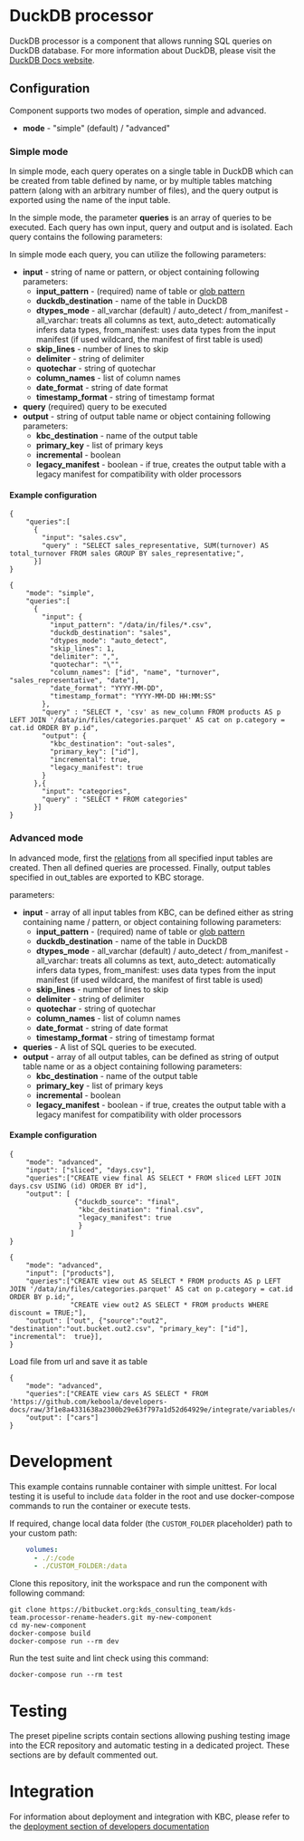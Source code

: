 # DuckDB processor

DuckDB processor is a component that allows running SQL queries on DuckDB database. For more information about DuckDB, please visit the [DuckDB Docs website](https://duckdb.org/docs/).

## Configuration

Component supports two modes of operation, simple and advanced.
- **mode** - "simple" (default) / "advanced"


### Simple mode
In simple mode, each query operates on a single table in DuckDB which can be created from table defined by name, or by multiple tables matching pattern (along with an arbitrary number of files), and the query output is exported using the name of the input table.

In the simple mode, the parameter **queries** is an array of queries to be executed. Each query has own input, query and output and is isolated.
Each query contains the following parameters:

In simple mode each query, you can utilize the following parameters:
- **input** - string of name or pattern, or object containing following parameters:
  - **input_pattern** - (required) name of table or [glob pattern](https://duckdb.org/docs/data/multiple_files/overview#glob-syntax)
  - **duckdb_destination** - name of the table in DuckDB
  - **dtypes_mode** - all_varchar (default) / auto_detect / from_manifest - all_varchar: treats all columns as text, auto_detect: automatically infers data types, from_manifest: uses data types from the input manifest (if used wildcard, the manifest of first table is used)
  - **skip_lines** - number of lines to skip
  - **delimiter** - string of delimiter
  - **quotechar** - string of quotechar
  - **column_names** - list of column names
  - **date_format** - string of date format
  - **timestamp_format** - string of timestamp format
- **query** (required) query to be executed
- **output** - string of output table name or object containing following parameters:
  - **kbc_destination** - name of the output table
  - **primary_key** - list of primary keys
  - **incremental** - boolean
  - **legacy_manifest** - boolean - if true, creates the output table with a legacy manifest for compatibility with older processors

#### Example configuration

```
{
    "queries":[
      {
        "input": "sales.csv",
        "query" : "SELECT sales_representative, SUM(turnover) AS total_turnover FROM sales GROUP BY sales_representative;",
      }]
}
```

```
{
    "mode": "simple",
    "queries":[
      {
        "input": {
          "input_pattern": "/data/in/files/*.csv",
          "duckdb_destination": "sales",
          "dtypes_mode": "auto_detect",
          "skip_lines": 1,
          "delimiter": ",",
          "quotechar": "\"",
          "column_names": ["id", "name", "turnover", "sales_representative", "date"],
          "date_format": "YYYY-MM-DD",
          "timestamp_format": "YYYY-MM-DD HH:MM:SS"
        },
        "query" : "SELECT *, 'csv' as new_column FROM products AS p LEFT JOIN '/data/in/files/categories.parquet' AS cat on p.category = cat.id ORDER BY p.id",
        "output": {
          "kbc_destination": "out-sales",
          "primary_key": ["id"],
          "incremental": true,
          "legacy_manifest": true
        }
      },{
        "input": "categories",
        "query" : "SELECT * FROM categories"
      }]
}
```


### Advanced mode
In advanced mode, first the [relations](https://duckdb.org/docs/api/python/relational_api) from all specified input tables are created.
Then all defined queries are processed.
Finally, output tables specified in out_tables are exported to KBC storage.

parameters:
 - **input** - array of all input tables from KBC, can be defined either as string containing name / pattern, or object containing following parameters:
    - **input_pattern** - (required) name of table or [glob pattern](https://duckdb.org/docs/data/multiple_files/overview#glob-syntax)
    - **duckdb_destination** - name of the table in DuckDB
    - **dtypes_mode** - all_varchar (default) / auto_detect / from_manifest - all_varchar: treats all columns as text, auto_detect: automatically infers data types, from_manifest: uses data types from the input manifest (if used wildcard, the manifest of first table is used)
    - **skip_lines** - number of lines to skip
    - **delimiter** - string of delimiter
    - **quotechar** - string of quotechar
    - **column_names** - list of column names
    - **date_format** - string of date format
    - **timestamp_format** - string of timestamp format
- **queries** - A list of SQL queries to be executed.
- **output** - array of all output tables, can be defined as string of output table name or as a object containing following parameters:
  - **kbc_destination** - name of the output table
  - **primary_key** - list of primary keys
  - **incremental** - boolean
  - **legacy_manifest** - boolean - if true, creates the output table with a legacy manifest for compatibility with older processors



#### Example configuration


```
{
    "mode": "advanced",
    "input": ["sliced", "days.csv"],
    "queries":["CREATE view final AS SELECT * FROM sliced LEFT JOIN days.csv USING (id) ORDER BY id"],
    "output": [
                {"duckdb_source": "final",
                 "kbc_destination": "final.csv",
                 "legacy_manifest": true
                 }
               ]
}
```

```
{
    "mode": "advanced",
    "input": ["products"],
    "queries":["CREATE view out AS SELECT * FROM products AS p LEFT JOIN '/data/in/files/categories.parquet' AS cat on p.category = cat.id ORDER BY p.id;",
               "CREATE view out2 AS SELECT * FROM products WHERE discount = TRUE;"],
    "output": ["out", {"source":"out2", "destination":"out.bucket.out2.csv", "primary_key": ["id"], "incremental":  true}],
}
```

Load file from url and save it as table
```
{
    "mode": "advanced",
    "queries":["CREATE view cars AS SELECT * FROM 'https://github.com/keboola/developers-docs/raw/3f1e8a4331638a2300b29e63f797a1d52d64929e/integrate/variables/countries.csv'"],
    "output": ["cars"]
}
```



# Development

This example contains runnable container with simple unittest. For local testing it is useful to include `data` folder
in the root and use docker-compose commands to run the container or execute tests.

If required, change local data folder (the `CUSTOM_FOLDER` placeholder) path to your custom path:

```yaml
    volumes:
      - ./:/code
      - ./CUSTOM_FOLDER:/data
```

Clone this repository, init the workspace and run the component with following command:

```
git clone https://bitbucket.org:kds_consulting_team/kds-team.processor-rename-headers.git my-new-component
cd my-new-component
docker-compose build
docker-compose run --rm dev
```

Run the test suite and lint check using this command:

```
docker-compose run --rm test
```

# Testing

The preset pipeline scripts contain sections allowing pushing testing image into the ECR repository and automatic
testing in a dedicated project. These sections are by default commented out.

# Integration

For information about deployment and integration with KBC, please refer to
the [deployment section of developers documentation](https://developers.keboola.com/extend/component/deployment/) 